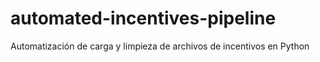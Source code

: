 # automated-incentives-pipeline
Automatización de carga y limpieza de archivos de incentivos en Python
